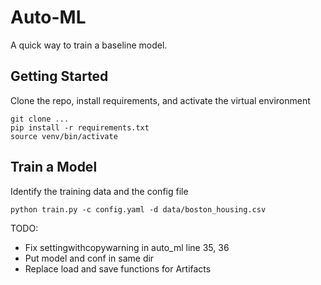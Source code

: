 # Auto-ML

A quick way to train a baseline model.

## Getting Started

Clone the repo, install requirements, and activate the virtual environment
```
git clone ...
pip install -r requirements.txt
source venv/bin/activate
```

## Train a Model

Identify the training data and the config file
```
python train.py -c config.yaml -d data/boston_housing.csv
```



TODO:
- Fix settingwithcopywarning in auto_ml line 35, 36
- Put model and conf in same dir
- Replace load and save functions for Artifacts


